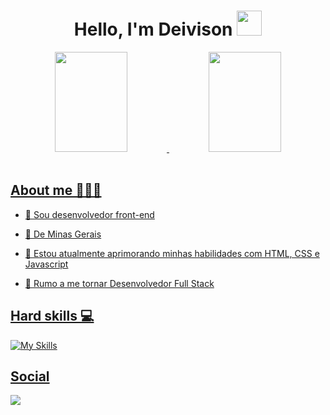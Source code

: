 <h1 align="center">Hello, I'm Deivison <img src="https://camo.githubusercontent.com/e8e7b06ecf583bc040eb60e44eb5b8e0ecc5421320a92929ce21522dbc34c891/68747470733a2f2f6d656469612e67697068792e636f6d2f6d656469612f6876524a434c467a6361737252346961377a2f67697068792e676966" width="40px"> </h1>

<div align="center">
  <a href="https://github.com/DeivisonSM">
  <img height="160em" width="48%" src="https://github-readme-stats.vercel.app/api?username=DeivisonSM&show_icons=true&theme=github_dark&include_all_commits=true&count_private=true"/>
  <img height="160em" width="48%" src="https://github-readme-stats.vercel.app/api/top-langs/?username=DeivisonSM&layout=compact&langs_count=7&theme=github_dark"/>
</div> <br>

## About me 👩🏻‍💼

* 🙂 Sou desenvolvedor front-end

* 📌 De Minas Gerais

* 🌱 Estou atualmente aprimorando minhas habilidades com HTML, CSS e Javascript

* 🚀 Rumo a me tornar Desenvolvedor Full Stack <br>

## Hard skills 💻 ##

![My Skills](https://skillicons.dev/icons?i=html,css,js,git,github) <br>

## Social ##

<p><a target="_blank" href="https://www.linkedin.com/in/deivisonsm/">
    <img src="https://img.shields.io/badge/LinkedIn-1C1C1C?style=for-the-badge&logo=linkedin&logoColor=00FFFF"
</p>


